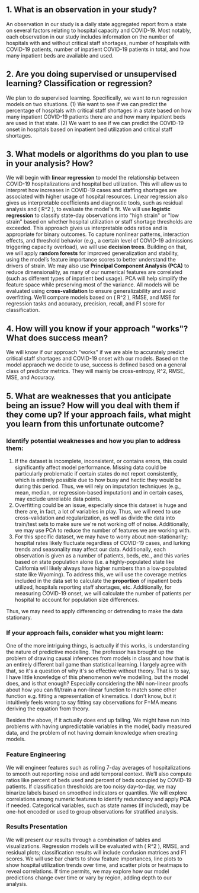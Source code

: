 ## 1. What is an observation in your study?
An observation in our study is a daily state aggregated report from a state on several factors relating to hospital capacity and COVID-19. Most notably, each observation in our study includes information on the number of hospitals with and without critical staff shortages, number of hospitals with COVID-19 patients, number of inpatient COVID-19 patients in total, and how many inpatient beds are available and used. 

## 2. Are you doing supervised or unsupervised learning? Classification or regression?
We plan to do supervised learning. Specifically, we want to run regression models on two situations. (1) We want to see if we can predict the percentage of hospitals with critical staff shortages in a state based on how many inpatient COVID-19 patients there are and how many inpatient beds are used in that state. (2) We want to see if we can predict the COVID-19 onset in hospitals based on inpatient bed utilization and critical staff shortages. 

## 3. What models or algorithms do you plan to use in your analysis? How?
We will begin with **linear regression** to model the relationship between COVID-19 hospitalizations and hospital bed utilization. This will allow us to interpret how increases in COVID-19 cases and staffing shortages are associated with higher usage of hospital resources. Linear regression also gives us interpretable coefficients and diagnostic tools, such as residual analysis and \( R^2 \), to evaluate the model's fit.
We will use **logistic regression** to classify state-day observations into "high strain" or "low strain" based on whether hospital utilization or staff shortage thresholds are exceeded. This approach gives us interpretable odds ratios and is appropriate for binary outcomes.
To capture nonlinear patterns, interaction effects, and threshold behavior (e.g., a certain level of COVID-19 admissions triggering capacity overload), we will use **decision trees**. Building on that, we will apply **random forests** for improved generalization and stability, using the model’s feature importance scores to better understand the drivers of strain.
We may also use **Principal Component Analysis (PCA)** to reduce dimensionality, as many of our numerical features are correlated (such as different types of inpatient bed usage). PCA will help simplify the feature space while preserving most of the variance.
All models will be evaluated using **cross-validation** to ensure generalizability and avoid overfitting. We’ll compare models based on \( R^2 \), RMSE, and MSE for regression tasks and accuracy, precision, recall, and F1 score for classification.

## 4. How will you know if your approach "works"? What does success mean?
We will know if our approach "works" if we are able to accurately predict critical staff shortages and COVID-19 onset with our models. Based on the model appraoch we decide to use, success is defined based on a general class of predictor metrics. They will mainly be cross-entropy, R^2, RMSE, MSE, and Accuracy. 

## 5. What are weaknesses that you anticipate being an issue? How will you deal with them if they come up? If your approach fails, what might you learn from this unfortunate outcome?

### Identify potential weaknesses and how you plan to address them:
1. If the dataset is incomplete, inconsistent, or contains errors, this could significantly affect model performance. Missing data could be particularly problematic if certain states do not report consistently, which is entirely possible due to how busy and hectic they would be during this period. Thus, we will rely on imputation techniques (e.g., mean, median, or regression-based imputation) and in certain cases, may exclude unreliable data points. 
2. Overfitting could be an issue, especially since this dataset is huge and there are, in fact, a lot of variables in play. Thus, we will need to use cross-validation and regularization, as well as divide the data into train/test sets to make sure we're not working off of noise. Additionally, we may use PCA to reduce the number of features we are working with. 
3. For this specific dataset, we may have to worry about non-stationarity; hospital rates likely fluctuate regardless of COVID-19 cases, and lurking trends and seasonality may affect our data. Additionally, each observation is given as a number of patients, beds, etc., and this varies based on state population alone (i.e. a highly-populated state like California will likely always have higher numbers than a low-populated state like Wyoming). To address this, we will use the coverage metrics included in the data set to calculate the **proportion** of inpatient beds utilized, hospitals reporting staff shortages, etc. Additionally, for measuring COVID-19 onset, we will calculate the number of patients per hospital to account for population size differences. 

Thus, we may need to apply differencing or detrending to make the data stationary. 

### If your approach fails, consider what you might learn:
One of the more intriguing things, is actually if this works, is understanding the nature of predictive modelling. The professor has brought up the problem of drawing causal inferences from models in class and how that is an entirely different ball game than statistical learning. I largely agree with that, so it's a question of why it's so effective without theory. That is to say, I have little knowledge of this phenomenon we're modelling, but the model does, and is that enough? Especially considering the NN non-linear proofs about how you can fit/train a non-linear function to match some other function e.g. fitting a representation of kinematics. I don't know, but it intuitively feels wrong to say fitting say observations for F=MA means deriving the equation from theory.

Besides the above, if it actually does end up failing. We might have run into problems with having unpredictable variables in the model, badly measured data, and the problem of not having domain knowledge when creating models.

### Feature Engineering
We will engineer features such as rolling 7-day averages of hospitalizations to smooth out reporting noise and add temporal context. We’ll also compute ratios like percent of beds used and percent of beds occupied by COVID-19 patients. If classification thresholds are too noisy day-to-day, we may binarize labels based on smoothed indicators or quantiles.
We will explore correlations among numeric features to identify redundancy and apply **PCA** if needed. Categorical variables, such as state names (if included), may be one-hot encoded or used to group observations for stratified analysis.

### Results Presentation
We will present our results through a combination of tables and visualizations. Regression models will be evaluated with \( R^2 \), RMSE, and residual plots; classification results will include confusion matrices and F1 scores. We will use bar charts to show feature importances, line plots to show hospital utilization trends over time, and scatter plots or heatmaps to reveal correlations. If time permits, we may explore how our model predictions change over time or vary by region, adding depth to our analysis.